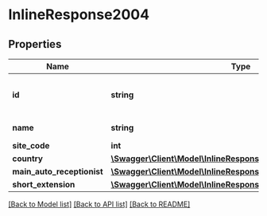 # InlineResponse2004

## Properties
Name | Type | Description | Notes
------------ | ------------- | ------------- | -------------
**id** | **string** | Site ID. Unique Identifier of the site. | [optional] 
**name** | **string** | Name of the Site. | [optional] 
**site_code** | **int** | [Site Code](https://support.zoom.us/hc/en-us/articles/360020809672-Managing-Multiple-Sites#h_79ca9c8f-c97b-4486-aa59-d0d9d31a525b) | [optional] 
**country** | [**\Swagger\Client\Model\InlineResponse2003Country**](InlineResponse2003Country.md) |  | [optional] 
**main_auto_receptionist** | [**\Swagger\Client\Model\InlineResponse2004MainAutoReceptionist**](InlineResponse2004MainAutoReceptionist.md) |  | [optional] 
**short_extension** | [**\Swagger\Client\Model\InlineResponse2004ShortExtension**](InlineResponse2004ShortExtension.md) |  | [optional] 

[[Back to Model list]](../README.md#documentation-for-models) [[Back to API list]](../README.md#documentation-for-api-endpoints) [[Back to README]](../README.md)



